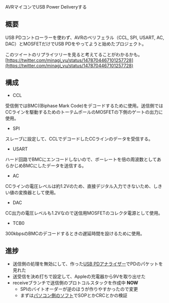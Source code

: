  AVRマイコンでUSB Power Deliveryする

## 概要

USB PDコントローラーを使わず、AVRのペリフェラル（CCL, SPI, USART, AC, DAC）とMOSFETだけでUSB PDをやってようと始めたプロジェクト。

このツイートのリプライツリーを見ると考えてることがわかるかも。[https://twitter.com/minagi_yu/status/1478704467101257728](https://twitter.com/minagi_yu/status/1478704467101257728)

## 構成

- CCL

受信側ではBMC((Biphase Mark Code)をデコードするために使用。送信側ではCCラインを駆動するためのトーテムポールのMOSFETの下側のゲートの出力に使用。

- SPI

スレーブに設定して、CCLでデコードしたCCラインのデータを受信する。

- USART

ハード回路でBMCにエンコードしないので、ボーレートを倍の周波数としてあらかじめBMCにしたデータを送信する。

- AC

CCラインの電圧レベルは約1.2Vのため、直接デジタル入力できないため、しきい値の変換器として使用。

- DAC

CC出力の電圧レベルも1.2Vなので送信用MOSFETのコレクタ電源として使用。

- TCB0

300kbpsのBMCのデコードするときの遅延時間を設けるために使用。

## 進捗

- 送信側の処理を無効にして、作った[USB PDアナライザー](https://github.com/minagi-yu/USB_PD_Analyzer)でPDのパケットを見れた
- 送受信を決め打ちで設定して、Appleの充電器から9Vを取り出せた
- receiveブランチで送信側のプロトコルスタックを作成中 **NOW**
  - SPIのバイトオーダーが逆のほうが作りやすかったので変更
  -  まずは[パソコン側のソフト](https://github.com/minagi-yu/PdPacketDecodeTest/)でSOPとかCRCとかの検証
